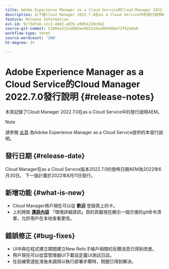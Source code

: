 ```yaml
---
title: Adobe Experience Manager as a Cloud Service的Cloud Manager 2022.7.0發行說明
description: 以下是Cloud Manager 2022.7.0在as a Cloud Service中的發行說明AEM。
feature: Release Information
exl-id: 9c73d7ab-c2c2-4803-a07b-e9054220c6b2
source-git-commit: 5200ee315ad88dae4b52c0ea904489e73f62a8a0
workflow-type: tm+mt
source-wordcount: '200'
ht-degree: 3%

---
```



# Adobe Experience Manager as a Cloud Service的Cloud Manager 2022.7.0發行說明 {#release-notes}

本頁記錄了Cloud Manager 2022.7.0在as a Cloud Service中的發行說明AEM。

>[!NOTE]
>
>請參閱 [此頁](/help/release-notes/release-notes-cloud/release-notes-current.md) 為Adobe Experience Manager as a Cloud Service提供的本發行說明。

## 發行日期 {#release-date}

Cloud Manager在as a Cloud Service版本2022.7.0的發佈日期AEM為2022年6月30日。 下一版計畫於2022年8月11日發行。

## 新增功能 {#what-is-new}

* Cloud Manager用戶現在可以從 **歡迎** 登錄頁上的卡。
* 上的跨距 **[還原內容](/help/operations/backup.md)** 「環境詳細資訊」頁的頁籤現在顯示一個方便的git命令清單，允許用戶在本地查看更改。

## 錯誤修正 {#bug-fixes}

* UI中與在程式建立期間建立New Relic子帳戶相關的反饋消息已得到改進。
* 用戶現在可以從雲管理器UI下載自定義UI測試日誌。
* 在前線管道批准後未調用以執行部署步驟時，問題已得到解決。
